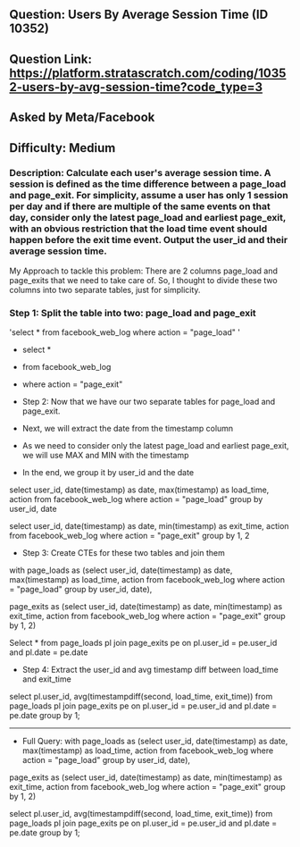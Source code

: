 ## Question: Users By Average Session Time (ID 10352)
## Question Link: https://platform.stratascratch.com/coding/10352-users-by-avg-session-time?code_type=3
## Asked by Meta/Facebook
## Difficulty: Medium

### Description: Calculate each user's average session time. A session is defined as the time difference between a page_load and page_exit. For simplicity, assume a user has only 1 session per day and if there are multiple of the same events on that day, consider only the latest page_load and earliest page_exit, with an obvious restriction that the load time event should happen before the exit time event. Output the user_id and their average session time.

My Approach to tackle this problem:
There are 2 columns page_load and page_exits that we need to take care of. So, I thought to divide these two columns into two separate tables, just for simplicity. 
### Step 1: Split the table into two: page_load and page_exit

'select * 
from facebook_web_log
where action = "page_load" '

- select * 
- from facebook_web_log
- where action = "page_exit"

- Step 2: Now that we have our two separate tables for page_load and page_exit.
- Next, we will extract the date from the timestamp column
- As we need to consider only the latest page_load and earliest page_exit, we will use MAX and MIN with the timestamp
- In the end, we group it by user_id and the date
  
select user_id, date(timestamp) as date, max(timestamp) as load_time, action 
from facebook_web_log
where action = "page_load"
group by user_id, date

select user_id, date(timestamp) as date, min(timestamp) as exit_time, action 
from facebook_web_log
where action = "page_exit"
group by 1, 2

- Step 3: Create CTEs for these two tables and join them
  
with page_loads as
(select user_id, date(timestamp) as date, max(timestamp) as load_time, action 
from facebook_web_log
where action = "page_load"
group by user_id, date),

page_exits as
(select user_id, date(timestamp) as date, min(timestamp) as exit_time, action 
from facebook_web_log
where action = "page_exit"
group by 1, 2)

Select * 
from page_loads pl
join page_exits pe
on pl.user_id = pe.user_id and pl.date = pe.date

- Step 4: Extract the user_id and avg timestamp diff between load_time and exit_time
  
select pl.user_id, avg(timestampdiff(second, load_time, exit_time))
from page_loads pl
join page_exits pe
on pl.user_id = pe.user_id and pl.date = pe.date
group by 1; 

-------------------------------------------------------------------------------------------

- Full Query:
with page_loads as
(select user_id, date(timestamp) as date, max(timestamp) as load_time, action 
from facebook_web_log
where action = "page_load"
group by user_id, date),

page_exits as
(select user_id, date(timestamp) as date, min(timestamp) as exit_time, action 
from facebook_web_log
where action = "page_exit"
group by 1, 2)

select pl.user_id, avg(timestampdiff(second, load_time, exit_time))
from page_loads pl
join page_exits pe
on pl.user_id = pe.user_id and pl.date = pe.date
group by 1;


